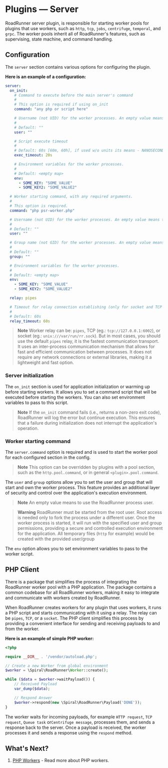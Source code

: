 # Plugins — Server

RoadRunner server plugin, is responsible for starting worker pools for plugins that use workers, such as `http`, `tcp`,
`jobs`, `centrifuge`, `temporal`, and `grpc`. The worker pools inherit all of RoadRunner's features, such as
supervising, state machine, and command handling.

## Configuration

The `server` section contains various options for configuring the plugin.

**Here is an example of a configuration:**

```yaml .rr.yaml
server:
  on_init:
    # Command to execute before the main server's command
    #
    # This option is required if using on_init
    command: "any php or script here"

    # Username (not UID) for the worker processes. An empty value means to use the RR process user.
    #
    # Default: ""
    user: ""

    # Script execute timeout
    #
    # Default: 60s [60m, 60h], if used w/o units its means - NANOSECONDS.
    exec_timeout: 20s

    # Environment variables for the worker processes.
    #
    # Default: <empty map>
    env:
      - SOME_KEY: "SOME_VALUE"
      - SOME_KEY2: "SOME_VALUE2"

  # Worker starting command, with any required arguments.
  #
  # This option is required.
  command: "php psr-worker.php"

  # Username (not UID) for the worker processes. An empty value means to use the RR process user.
  #
  # Default: ""
  user: ""

  # Group name (not GID) for the worker processes. An empty value means to use the RR process user.
  #
  # Default: ""
  group: ""

  # Environment variables for the worker processes.
  #
  # Default: <empty map>
  env:
    - SOME_KEY: "SOME_VALUE"
    - SOME_KEY2: "SOME_VALUE2"

  relay: pipes

  # Timeout for relay connection establishing (only for socket and TCP port relay).
  #
  # Default: 60s
  relay_timeout: 60s
```

> **Note**
> Worker relay can be: `pipes`, TCP (eg.: `tcp://127.0.0.1:6002`), or socket (eg.: `unix:///var/run/rr.sock`). But in
> most cases, you should use the default `pipes` relay, it is the fastest communication transport.
> It uses an inter-process communication mechanism that allows for fast and efficient communication between
> processes. It does not require any network connections or external libraries, making it a lightweight and fast option.

### Server initialization

The `on_init` section is used for application initialization or warming up before starting workers. It allows you to set
a command script that will be executed before starting the workers. You can also set environment variables to pass to
this script.

> **Note**
> If the `on_init` command fails (i.e., returns a non-zero exit code), RoadRunner will log the error but continue
> execution. This ensures that a failure during initialization does not interrupt the application's operation.

### Worker starting command

The `server.command` option is required and is used to start the worker pool for each configured section in the config.

> **Note**
> This option can be overridden by plugins with a pool section, such as the `http.pool.command`, or in general `<plugin>.pool.command`.

The `user` and `group` options allow you to set the user and group that will start and own the worker process. This
feature provides an additional layer of security and control over the application's execution environment.

> **Note**
> An empty value means to use the RoadRunner process user.

> **Warning**
> RoadRunner must be started from the root user. Root access is needed only to fork the process under a
> different user. Once the worker process is started, it will run with the specified user and group permissions,
> providing a secure and controlled execution environment for the application. All temporary files (`http` for example)
> would be created with the provided user/group

The `env` option allows you to set environment variables to pass to the worker script.

## PHP Client

There is a package that simplifies the process of integrating the RoadRunner worker pool with a PHP application. The
package contains a common codebase for all RoadRunner workers, making it easy to integrate and communicate with workers
created by RoadRunner.

When RoadRunner creates workers for any plugin that uses workers, it runs a PHP script and starts communicating with it
using a relay. The relay can be `pipes`, `TCP`, or a `socket`. The PHP client simplifies this process by providing a
convenient interface for sending and receiving payloads to and from the worker.

**Here is an example of simple PHP worker:**

```php worker.php
<?php

require __DIR__ . '/vendor/autoload.php';

// Create a new Worker from global environment
$worker = \Spiral\RoadRunner\Worker::create();

while ($data = $worker->waitPayload()) {
    // Received Payload
    var_dump($data);

    // Respond Answer
    $worker->respond(new \Spiral\RoadRunner\Payload('DONE'));
}
```

The worker waits for incoming payloads, for example `HTTP request`, `TCP request`, `Queue task` or`Centrifuge message`,
processes them, and sends a response back to the server. Once a payload is received, the worker processes it and sends a
response using the `respond` method.

## What's Next?

1. [PHP Workers](../php/worker.md) - Read more about PHP workers.
